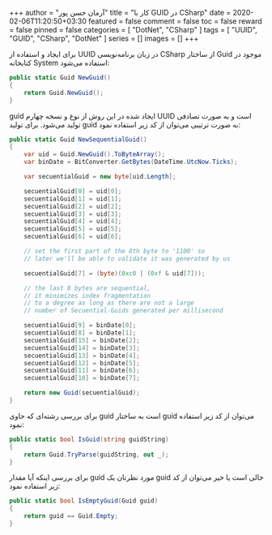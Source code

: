 +++
author = "آرمان حسن پور"
title = "کار با GUID در CSharp" 
date = 2020-02-06T11:20:50+03:30
featured = false
comment = false
toc = false
reward = false
pinned = false
categories = [
	"DotNet", "CSharp"
]
tags = [
    "UUID", "GUID", "CSharp", "DotNet"
]
series = []
images = []
+++

برای ایجاد و استفاده از UUID در زبان برنامه‌نویسی CSharp از ساختار Guid موجود در کتابخانه System استفاده می‌شود:
```csharp
public static Guid NewGuid()
{
    return Guid.NewGuid();
}
```

guid ایجاد شده در این روش از نوع و نسخه چهارم UUID است و به صورت تصادفی تولید می‌شود. برای تولید guid به صورت ترتیبی می‌توان از کد زیر استفاده نمود:
```csharp
public static Guid NewSequentialGuid()
{
    var uid = Guid.NewGuid().ToByteArray();
    var binDate = BitConverter.GetBytes(DateTime.UtcNow.Ticks);

    var secuentialGuid = new byte[uid.Length];

    secuentialGuid[0] = uid[0];
    secuentialGuid[1] = uid[1];
    secuentialGuid[2] = uid[2];
    secuentialGuid[3] = uid[3];
    secuentialGuid[4] = uid[4];
    secuentialGuid[5] = uid[5];
    secuentialGuid[6] = uid[6];

    // set the first part of the 8th byte to '1100' so     
    // later we'll be able to validate it was generated by us   

    secuentialGuid[7] = (byte)(0xc0 | (0xf & uid[7]));

    // the last 8 bytes are sequential,    
    // it minimizes index fragmentation   
    // to a degree as long as there are not a large    
    // number of Secuential-Guids generated per millisecond  

    secuentialGuid[9] = binDate[0];
    secuentialGuid[8] = binDate[1];
    secuentialGuid[15] = binDate[2];
    secuentialGuid[14] = binDate[3];
    secuentialGuid[13] = binDate[4];
    secuentialGuid[12] = binDate[5];
    secuentialGuid[11] = binDate[6];
    secuentialGuid[10] = binDate[7];

    return new Guid(secuentialGuid);
}
```

برای بررسی رشته‌ای که حاوی guid است به ساختار guid می‌توان از کد زیر استفاده نمود:
```csharp
public static bool IsGuid(string guidString)
{
    return Guid.TryParse(guidString, out _);
}
```

برای بررسی اینکه آیا مقدار guid مورد نظرتان یک guid خالی است یا خیر می‌توان از کد زیر استفاده نمود:
```csharp
public static bool IsEmptyGuid(Guid guid)
{
    return guid == Guid.Empty;
}
```